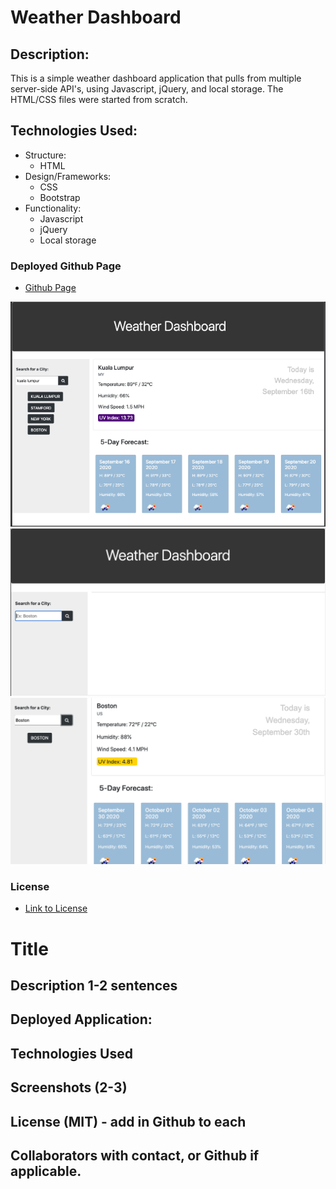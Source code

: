 # Weather Dashboard

## Description:
This is a simple weather dashboard application that pulls from multiple server-side API's, using Javascript, jQuery, and local storage. The HTML/CSS files were started from scratch.

## Technologies Used:
* Structure:
  - HTML
* Design/Frameworks:
  - CSS
  - Bootstrap
* Functionality:
  - Javascript
  - jQuery
  - Local storage

### Deployed Github Page
* [Github Page](https://qudoki.github.io/weatherdashboard/)

![Overall](Assets/screenshot.png?raw=true "Overall Screenshot")
![Start](Assets/screenshot-start.png?raw=true "Start")
![Single](Assets/screenshot-single.png?raw=true "Single Element")

### License
* [Link to License](Assets/LICENSE.md)




# Title

## Description 1-2 sentences
## Deployed Application:
## Technologies Used
## Screenshots (2-3)
## License (MIT) - add in Github to each
## Collaborators with contact, or Github if applicable.

